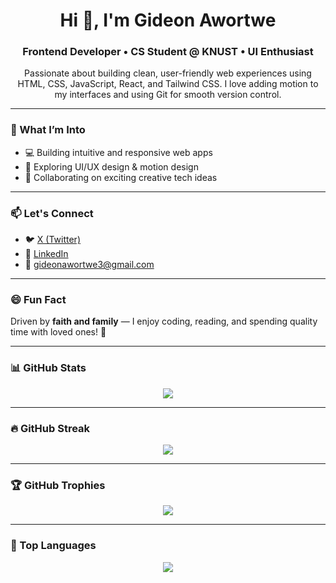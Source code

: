 <h1 align="center">Hi 👋, I'm Gideon Awortwe</h1>
<h3 align="center">Frontend Developer • CS Student @ KNUST • UI Enthusiast</h3>

<p align="center">
  Passionate about building clean, user-friendly web experiences using HTML, CSS, JavaScript, React, and Tailwind CSS. I love adding motion to my interfaces and using Git for smooth version control.
</p>

---

### 🚀 What I’m Into

- 💻 Building intuitive and responsive web apps
- 🎨 Exploring UI/UX design & motion design
- 🤝 Collaborating on exciting creative tech ideas

---

### 📫 Let's Connect

- 🐦 [X (Twitter)](https://x.com/awortwe_gideon)
- 💼 [LinkedIn](https://www.linkedin.com/in/gideon-awortwe-walker/)
- 📧 gideonawortwe3@gmail.com

---

### 😄 Fun Fact

Driven by **faith and family** — I enjoy coding, reading, and spending quality time with loved ones! 🙌

---

### 📊 GitHub Stats

<p align="center">
  <img src="https://github-readme-stats.vercel.app/api?username=Walker-Gideon&show_icons=true&theme=radical&hide_border=true" />
</p>

---

### 🔥 GitHub Streak

<p align="center">
  <img src="https://github-readme-streak-stats.herokuapp.com/?user=Walker-Gideon&theme=radical&hide_border=true" />
</p>

---

### 🏆 GitHub Trophies

<p align="center">
  <img src="https://github-profile-trophy.vercel.app/?username=Walker-Gideon&theme=radical&no-frame=true&row=1&column=7" />
</p>

---

### 🧠 Top Languages

<p align="center">
  <img src="https://github-readme-stats.vercel.app/api/top-langs/?username=Walker-Gideon&layout=compact&theme=radical&hide_border=true" />
</p>
